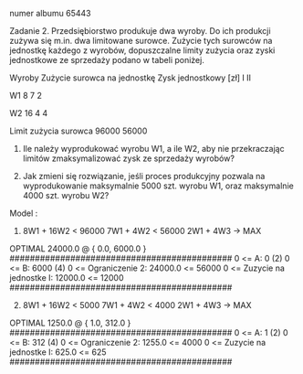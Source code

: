 numer albumu 65443


Zadanie 2. Przedsiębiorstwo produkuje dwa wyroby. Do ich produkcji zużywa się m.in. dwa limitowane surowce. Zużycie tych surowców na jednostkę każdego z wyrobów, dopuszczalne limity zużycia oraz zyski jednostkowe ze sprzedaży podano w tabeli poniżej.

Wyroby Zużycie surowca na jednostkę Zysk jednostkowy [zł] I II

W1 8 7 2

W2 16 4 4

Limit zużycia surowca 96000 56000

1. Ile należy wyprodukować wyrobu W1, a ile W2, aby nie przekraczając limitów zmaksymalizować zysk ze sprzedaży wyrobów?

2. Jak zmieni się rozwiązanie, jeśli proces produkcyjny pozwala na wyprodukowanie maksymalnie 5000 szt. wyrobu W1, oraz maksymalnie 4000 szt. wyrobu W2?

Model :
1) 8W1 + 16W2 < 96000
    7W1 + 4W2 < 56000
    2W1 + 4W3 -> MAX

OPTIMAL 24000.0 @ { 0.0, 6000.0 }
############################################
0 <= A: 0 (2)
0 <= B: 6000 (4)
0 <= Ograniczenie 2: 24000.0 <= 56000
0 <= Zuzycie na jednostke I: 12000.0 <= 12000
############################################


2)  8W1 + 16W2 < 5000
        7W1 + 4W2 < 4000
        2W1 + 4W3 -> MAX

OPTIMAL 1250.0 @ { 1.0, 312.0 }
############################################
0 <= A: 1 (2)
0 <= B: 312 (4)
0 <= Ograniczenie 2: 1255.0 <= 4000
0 <= Zuzycie na jednostke I: 625.0 <= 625
############################################